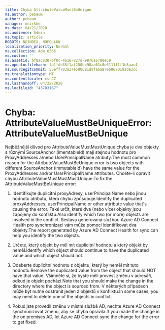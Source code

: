 ```yaml
---
title: Chyba AttributeValueMustBeUnique
ms.author: pebaum
author: pebaum
manager: mnirkhe
ms.date: 04/21/2020
ms.audience: Admin
ms.topic: article
ROBOTS: NOINDEX, NOFOLLOW
localization_priority: Normal
ms.collection: Adm_O365
ms.custom: ''
ms.assetid: bf8ac830-6f0c-4616-827d-987616700e59
ms.openlocfilehash: fa1fdb35f1af250bc98aa61c0e5111f1f1b8aac4
ms.sourcegitcommit: 55eff703a17e500681d8fa6a87eb067019ade3cc
ms.translationtype: MT
ms.contentlocale: cs-CZ
ms.lasthandoff: 04/22/2020
ms.locfileid: "43703167"
---
```

# <a name="error-attributevaluemustbeunique"></a><span data-ttu-id="d08f8-102">Chyba: AttributeValueMustBeUnique</span><span class="sxs-lookup"><span data-stu-id="d08f8-102">Error: AttributeValueMustBeUnique</span></span>

<span data-ttu-id="d08f8-103">Nejběžnější důvod pro AttributeValueMustMustUnique chyba je dva objekty s různými SourceAnchor (imemtableId) mají stejnou hodnotu pro ProxyAddresses a/nebo UserPrincipalName atributy.</span><span class="sxs-lookup"><span data-stu-id="d08f8-103">The most common reason for the AttributeValueMustBeUnique error is two objects with different SourceAnchor (immutableId) have the same value for the ProxyAddresses and/or UserPrincipalName attributes.</span></span> <span data-ttu-id="d08f8-104">Chcete-li opravit chybu AttributeValueMustMustMustUnique:</span><span class="sxs-lookup"><span data-stu-id="d08f8-104">To fix the AttributeValueMustBeUnique error:</span></span>
  
1. <span data-ttu-id="d08f8-105">Identifikujte duplicitní proxyAdresy, userPrincipalName nebo jinou hodnotu atributu, která chybu způsobuje.</span><span class="sxs-lookup"><span data-stu-id="d08f8-105">Identify the duplicated proxyAddresses, userPrincipalName or other attribute value that's causing the error.</span></span> <span data-ttu-id="d08f8-106">Také určit, které dva (nebo více) objekty jsou zapojeny do konfliktu.</span><span class="sxs-lookup"><span data-stu-id="d08f8-106">Also identify which two (or more) objects are involved in the conflict.</span></span> <span data-ttu-id="d08f8-107">Sestava generovaná službou Azure AD Connect Health pro synchronizaci vám může pomoci identifikovat dva objekty.</span><span class="sxs-lookup"><span data-stu-id="d08f8-107">The report generated by Azure AD Connect Health for sync can help you identify the two objects.</span></span>
    
2. <span data-ttu-id="d08f8-108">Určete, který objekt by měl mít duplicitní hodnotu a který objekt by neměl.</span><span class="sxs-lookup"><span data-stu-id="d08f8-108">Identify which object should continue to have the duplicated value and which object should not.</span></span>
    
3. <span data-ttu-id="d08f8-109">Odeberte duplicitní hodnotu z objektu, který by neměl mít tuto hodnotu.</span><span class="sxs-lookup"><span data-stu-id="d08f8-109">Remove the duplicated value from the object that should NOT have that value.</span></span> <span data-ttu-id="d08f8-110">Všimněte si, že byste měli provést změnu v adresáři, odkud je objekt pochází.</span><span class="sxs-lookup"><span data-stu-id="d08f8-110">Note that you should make the change in the directory where the object is sourced from.</span></span> <span data-ttu-id="d08f8-111">V některých případech může být nutné odstranit jeden z objektů v konfliktu.</span><span class="sxs-lookup"><span data-stu-id="d08f8-111">In some cases, you may need to delete one of the objects in conflict.</span></span>
    
4. <span data-ttu-id="d08f8-112">Pokud jste provedli změnu v místní službě AD, nechte Azure AD Connect synchronizovat změnu, aby se chyba opravila.</span><span class="sxs-lookup"><span data-stu-id="d08f8-112">If you made the change in the on premises AD, let Azure AD Connect sync the change for the error to get fixed.</span></span>
    

